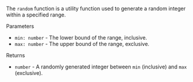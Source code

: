The `random` function is a utility function used to generate a random integer within a specified range.

Parameters

- `min: number` - The lower bound of the range, inclusive.
- `max: number` - The upper bound of the range, exclusive.

Returns

- `number` - A randomly generated integer between `min` (inclusive) and `max` (exclusive).
